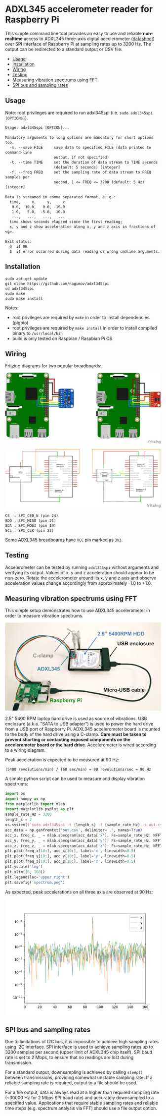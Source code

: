 # ADXL345 accelerometer reader for Raspberry Pi

This simple command line tool provides an easy to use and reliable **non-realtime** access to ADXL345 three-axis digital accelerometer ([datasheet][adxl_manual]) over SPI interface of Raspberry Pi at sampling rates up to 3200 Hz. The output can be redirected to a standard output or CSV file.

- [Usage](#usage)
- [Installation](#installation)
- [Wiring](#wiring)
- [Testing](#testing)
- [Measuring vibration spectrums using FFT](#measuring-vibration-spectrums-using-fft)
- [SPI bus and sampling rates](#spi-bus-and-sampling-rates)

## Usage

Note: root privileges are required to run adxl345spi (i.e. `sudo adxl345spi [OPTIONS]`).

```
Usage: adxl345spi [OPTION]...

Mandatory arguments to long options are mandatory for short options too.
  -s, --save FILE     save data to specified FILE (data printed to command-line
                      output, if not specified)
  -t, --time TIME     set the duration of data stream to TIME seconds
                      (default: 5 seconds) [integer]
  -f, --freq FREQ     set the sampling rate of data stream to FREQ samples per
                      second, 1 <= FREQ <= 3200 (default: 5 Hz) [integer]

Data is streamed in comma separated format, e. g.:
  time,     x,     y,     z
   0.0,  10.0,   0.0, -10.0
   1.0,   5.0,  -5.0,  10.0
   ...,   ...,   ...,   ...
  time shows seconds elapsed since the first reading;
  x, y and z show acceleration along x, y and z axis in fractions of <g>.

Exit status:
  0  if OK
  1  if error occurred during data reading or wrong cmdline arguments.
```

## Installation

```
sudo apt-get update
git clone https://github.com/nagimov/adxl345spi
cd adxl345spi
sudo make
sudo make install
```

Notes:

- root privileges are required by `make` in order to install dependencies (pigpio)
- root privileges are required by `make install` in order to install compiled binary to `/usr/local/bin`
- build is only tested on Raspbian / Raspbian Pi OS

## Wiring

Fritzing diagrams for two popular breadboards:

![adxl345spi_bb][adxl345spi_bb_png]

![adxl345spi_schem][adxl345spi_schem_png]

```
CS  : SPI_CE0_N (pin 24)
SDO : SPI_MISO (pin 21)
SDA : SPI_MOSI (pin 19)
SCL : SPI_CLK (pin 23)
```

Some ADXL345 breadboards have `VCC` pin marked as `3V3`.

## Testing

Accelerometer can be tested by running `adxl345spi` without arguments and verifying its output. Values of x, y and z acceleration should appear to be non-zero. Rotate the accelerometer around its x, y and z axis and observe acceleration values change accordingly from approximately -1.0 to +1.0.

## Measuring vibration spectrums using FFT

This simple setup demonstrates how to use ADXL345 accelerometer in order to measure vibration spectrums.

![adxl345_hdd_setup][adxl345_hdd_setup_jpg]

2.5" 5400 RPM laptop hard drive is used as source of vibrations. USB enclosure (a.k.a. "SATA to USB adapter") is used to power the hard drive from a USB port of Raspberry Pi. ADXL345 accelerometer board is mounted to the body of the hard drive using a C-clamp. **Care must be taken to prevent shorting or contacting exposed components on the accelerometer board or the hard drive**. Accelerometer is wired according to a wiring diagram.

Peak acceleration is expected to be measured at 90 Hz:
```
(5400 revolutions/min) / (60 sec/min) = 90 revolutions/sec = 90 Hz
```

A simple python script can be used to measure and display vibration spectrums:

```python
import os
import numpy as np
from matplotlib import mlab
import matplotlib.pyplot as plt
sample_rate_Hz = 3200
length_s = 2
os.system(f'sudo adxl345spi -t {length_s} -f {sample_rate_Hz} -s out.csv')
acc_data = np.genfromtxt('out.csv', delimiter=',', names=True)
acc_x, freq_x, _ = mlab.specgram(acc_data['x'], Fs=sample_rate_Hz, NFFT=sample_rate_Hz * length_s)
acc_y, freq_y, _ = mlab.specgram(acc_data['y'], Fs=sample_rate_Hz, NFFT=sample_rate_Hz * length_s)
acc_z, freq_z, _ = mlab.specgram(acc_data['z'], Fs=sample_rate_Hz, NFFT=sample_rate_Hz * length_s)
plt.plot(freq_x[10:], acc_x[10:], label='x', linewidth=0.5)
plt.plot(freq_y[10:], acc_y[10:], label='y', linewidth=0.5)
plt.plot(freq_z[10:], acc_z[10:], label='z', linewidth=0.5)
plt.yscale('log')
plt.xlim((0, 160))
plt.legend(loc='upper right')
plt.savefig('spectrum.png')
```

As expected, peak accelerations on all three axis are observed at 90 Hz:

![adxl345_hdd_fft][adxl345_hdd_fft_png]

## SPI bus and sampling rates

Due to limitations of I2C bus, it is impossible to achieve high sampling rates using I2C interface. SPI interface is used to achieve sampling rates up to 3200 samples per second (upper limit of ADXL345 chip itself). SPI baud rate is set to 2 Mbps, to ensure that no readings are lost during transmission.

For a standard output, downsampling is achieved by calling `sleep()` between transmissions, providing somewhat unstable sampling rate. If a reliable sampling rate is required, output to a file should be used.

For a file output, data is always read at a higher than required sampling rate (~30000 Hz for 2 Mbps SPI baud rate) and accurately downsampled to a specified value. Applications that require stable sampling rates and reliable time steps (e.g. spectrum analysis via FFT) should use a file output option.

[adxl_manual]: http://www.analog.com/en/products/mems/accelerometers/adxl345.html
[adxl345spi_bb_png]: img/adxl345spi_bb.png
[adxl345spi_schem_png]: img/adxl345spi_schem.png
[adxl345_hdd_setup_jpg]: img/adxl345_hdd_setup.jpg
[adxl345_hdd_fft_png]: img/adxl345_hdd_fft.png
